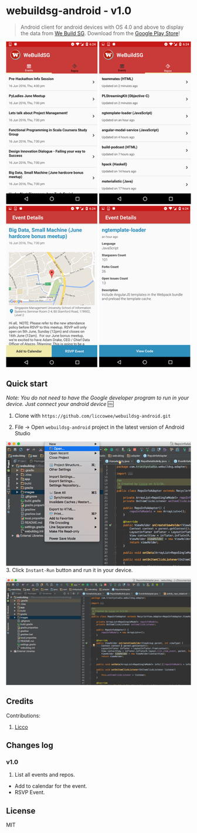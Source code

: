 # webuildsg-android - v1.0
> Android client for android devices with OS 4.0 and above to display the data from [We Build SG](https://webuild.sg/). Download from the [Google Play Store](https://play.google.com/store/apps/details?id=com.trinitystudio.webuildsg)!

![](images/screen-all.png)

## Quick start

*Note: You do not need to have the Google developer program to run in your device. Just connect your android device* :cool:

1. Clone with `https://github.com/liccowee/webuildsg-android.git`


2. File -> Open `webuildsg-android` project in the latest version of Android Studio

  ![](images/screen-open.png)
3. Click `Instant-Run` button and run it in your device.

  ![](images/screen-dev.png)

## Credits

Contributions:

1. [Licco](https://www.linkedin.com/in/licco-vzai-41911395)

## Changes log
### v1.0
1. List all events and repos.
- Add to calendar for the event.
- RSVP Event.


## License

MIT
